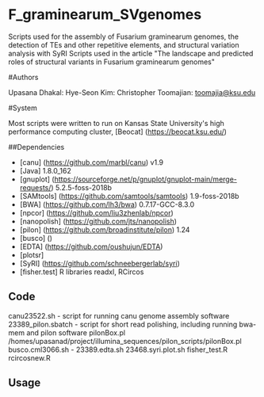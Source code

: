 # F_graminearum_SVgenomes
Scripts used for the assembly of Fusarium graminearum genomes, the detection of TEs and other repetitive elements, and structural variation analysis with SyRI
Scripts used in the article "The landscape and predicted roles of structural variants in Fusarium graminearum genomes"

#Authors

Upasana Dhakal: 
Hye-Seon Kim: 
Christopher Toomajian: toomajia@ksu.edu

#System

Most scripts were written to run on Kansas State University's high performance computing cluster, [Beocat] (https://beocat.ksu.edu/)

##Dependencies

- [canu] (https://github.com/marbl/canu) v1.9
- [Java] 1.8.0_162
- [gnuplot] (https://sourceforge.net/p/gnuplot/gnuplot-main/merge-requests/) 5.2.5-foss-2018b
- [SAMtools] (https://github.com/samtools/samtools) 1.9-foss-2018b
- [BWA] (https://github.com/lh3/bwa) 0.7.17-GCC-8.3.0
- [npcor] (https://github.com/liu3zhenlab/npcor)
- [nanopolish] (https://github.com/jts/nanopolish)
- [pilon] (https://github.com/broadinstitute/pilon) 1.24
- [busco] ()
- [EDTA] (https://github.com/oushujun/EDTA)
- [plotsr]
- [SyRI] (https://github.com/schneebergerlab/syri)
- [fisher.test]
R libraries readxl, RCircos

## Code

canu23522.sh - script for running canu genome assembly software
23389_pilon.sbatch - script for short read polishing, including running bwa-mem and pilon software
pilonBox.pl    /homes/upasanad/project/illumina_sequences/pilon_scripts/pilonBox.pl
busco.cml3066.sh - 
23389.edta.sh
23468.syri.plot.sh
fisher_test.R
rcircosnew.R

## Usage
